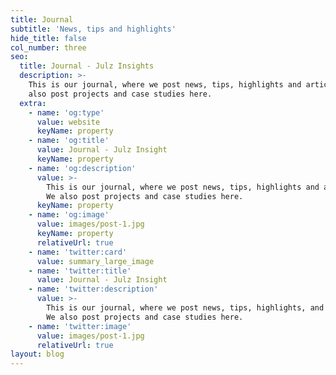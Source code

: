 ```yaml
---
title: Journal
subtitle: 'News, tips and highlights'
hide_title: false
col_number: three
seo:
  title: Journal - Julz Insights
  description: >-
    This is our journal, where we post news, tips, highlights and articles. We
    also post projects and case studies here.
  extra:
    - name: 'og:type'
      value: website
      keyName: property
    - name: 'og:title'
      value: Journal - Julz Insight
      keyName: property
    - name: 'og:description'
      value: >-
        This is our journal, where we post news, tips, highlights and articles.
        We also post projects and case studies here.
      keyName: property
    - name: 'og:image'
      value: images/post-1.jpg
      keyName: property
      relativeUrl: true
    - name: 'twitter:card'
      value: summary_large_image
    - name: 'twitter:title'
      value: Journal - Julz Insight
    - name: 'twitter:description'
      value: >-
        This is our journal, where we post news, tips, highlights, and articles.
        We also post projects and case studies here.
    - name: 'twitter:image'
      value: images/post-1.jpg
      relativeUrl: true
layout: blog
---
```

